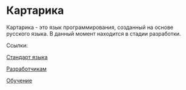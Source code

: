 # Картарика

Картарика - это язык программирования, созданный на основе русского языка. В данный момент находится в стадии разработки.

Ссылки:

[Стандарт языка](doc/standard/start.md)

[Разработчикам](doc/develop/start.md)

[Обучение](doc/education/start.md)

